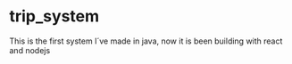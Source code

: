 # trip_system
This is the first system I´ve made in java, now it is been building with react and nodejs
